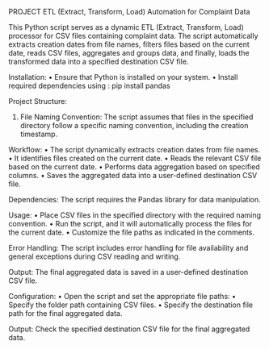 PROJECT 
ETL (Extract, Transform, Load) Automation for Complaint Data 

This Python script serves as a dynamic ETL (Extract, Transform, Load) processor for CSV files containing complaint data. 
The script automatically extracts creation dates from file names, filters files based on the current date, reads CSV files, aggregates and groups data, and finally, loads the transformed data into a specified destination CSV file.

Installation:
•	Ensure that Python is installed on your system.
•	Install required dependencies using : pip install pandas

Project Structure:
1.	File Naming Convention:
The script assumes that files in the specified directory follow a specific naming convention, including the creation timestamp.

Workflow:
•	The script dynamically extracts creation dates from file names.
•	It identifies files created on the current date.
•	Reads the relevant CSV file based on the current date.
•	Performs data aggregation based on specified columns.
•	Saves the aggregated data into a user-defined destination CSV file.

Dependencies:
The script requires the Pandas library for data manipulation.

Usage:
•	Place CSV files in the specified directory with the required naming convention.
•	Run the script, and it will automatically process the files for the current date.
•	Customize the file paths as indicated in the comments.

Error Handling:
The script includes error handling for file availability and general exceptions during CSV reading and writing.

Output:
The final aggregated data is saved in a user-defined destination CSV file.

Configuration:
•	Open the script and set the appropriate file paths:
•	Specify the folder path containing CSV files.
•	Specify the destination file path for the final aggregated data.

Output:
Check the specified destination CSV file for the final aggregated data.
